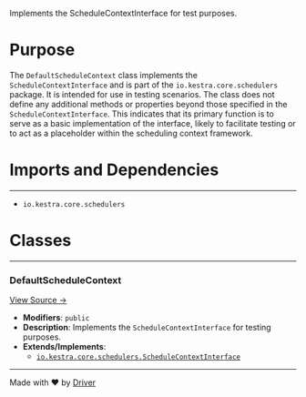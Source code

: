 <!--------------------------------------------------------------------------------->
<!-- IMPORTANT: This file is auto-generated by Driver (https://driver.ai). -------->
<!-- Manual edits may be overwritten on future commits. --------------------------->
<!--------------------------------------------------------------------------------->

Implements the ScheduleContextInterface for test purposes.

# Purpose
The `DefaultScheduleContext` class implements the `ScheduleContextInterface` and is part of the `io.kestra.core.schedulers` package. It is intended for use in testing scenarios. The class does not define any additional methods or properties beyond those specified in the `ScheduleContextInterface`. This indicates that its primary function is to serve as a basic implementation of the interface, likely to facilitate testing or to act as a placeholder within the scheduling context framework.
# Imports and Dependencies

---
- `io.kestra.core.schedulers`


# Classes

---
### DefaultScheduleContext<!-- {{#class:io.kestra.core.schedulers.DefaultScheduleContext}} -->
[View Source →](<../../../../../../../kestra_lite/io/kestra/core/schedulers/DefaultScheduleContext.java#L4>)

- **Modifiers**: `public`
- **Description**: Implements the `ScheduleContextInterface` for testing purposes.
- **Extends/Implements**:
    - [`io.kestra.core.schedulers.ScheduleContextInterface`](<ScheduleContextInterface.java.md#schedulecontextinterface>)



---
Made with ❤️ by [Driver](https://www.driver.ai/)